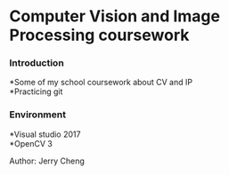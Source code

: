 # Computer Vision and Image Processing coursework
### Introduction
*Some of my school coursework about CV and IP  
*Practicing git  

### Environment
*Visual studio 2017  
*OpenCV 3  

Author: Jerry Cheng
